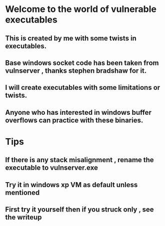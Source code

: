 

# Welcome to the world of vulnerable executables

## This is created by me with some twists in executables.

## Base windows socket code has been taken from vulnserver , thanks stephen bradshaw for it. 

## I will create executables with some limitations or twists.

## Anyone who has interested in windows buffer overflows can practice with these binaries.


# Tips

## If there is any stack misalignment , rename the executable to **vulnserver.exe**

## Try it in windows xp VM as default unless mentioned 

## First try it yourself then if you struck only , see the writeup
